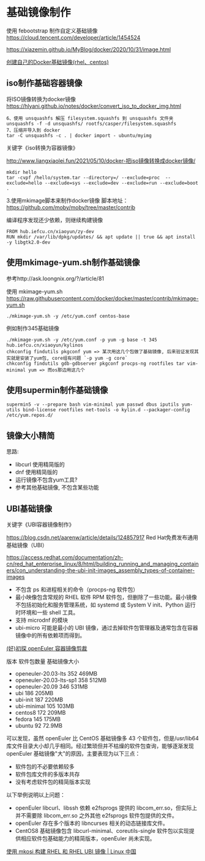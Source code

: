 # 基础镜像制作

使用 febootstrap 制作自定义基础镜像
https://cloud.tencent.com/developer/article/1454524

https://xiazemin.github.io/MyBlog/docker/2020/10/31/image.html

[创建自己的Docker基础镜像(rhel、centos)](https://blog.csdn.net/bjywxc/article/details/103976310)

## iso制作基础容器镜像

将ISO镜像转换为docker镜像
https://hlyani.github.io/notes/docker/convert_iso_to_docker_img.html

```
6、使用 unsquashfs 解压 filesystem.squashfs 到 unsquashfs 文件夹
unsquashfs -f -d unsquashfs/ rootfs/casper/filesystem.squashfs
7、压缩并导入到 docker
tar -C unsquashfs -c . | docker import - ubuntu/myimg
```

关键字《iso转换为容器镜像》

http://www.liangxiaolei.fun/2021/05/10/docker-把iso镜像转换成docker镜像/
```
mkdir hello
tar -cvpf /hello/system.tar --directory=/ --exclude=proc  --exclude=hello --exclude=sys --exclude=dev --exclude=run --exclude=boot .
```

3.使用mkimage脚本来制作docker镜像
脚本地址：https://github.com/moby/moby/tree/master/contrib

编译程序发现还少依赖，则继续构建镜像
```
FROM hub.iefcu.cn/xiaoyun/zy-dev
RUN mkdir /var/lib/dpkg/updates/ && apt update || true && apt install -y libgtk2.0-dev
```

## 使用mkimage-yum.sh制作基础镜像

参考http://ask.loongnix.org/?/article/81

使用 mkimage-yum.sh
https://raw.githubusercontent.com/docker/docker/master/contrib/mkimage-yum.sh

```
./mkimage-yum.sh -y /etc/yum.conf centos-base
```

例如制作345基础镜像
```
./mkimage-yum.sh -y /etc/yum.conf -p yum -g base -t 345 hub.iefcu.cn/xiaoyun/kylinos
chkconfig findutils pkgconf yum => 某次用这几个包做了基础镜像, 后来验证发现其实就是安装了yum包, core组有问题 `-p yum -g core`
chkconfig findutils gdb-gdbserver pkgconf procps-ng rootfiles tar vim-minimal yum => 而os那边用这几个
```

## 使用supermin制作基础镜像

```
supermin5 -v --prepare bash vim-minimal yum passwd dbus iputils yum-utils bind-license rootfiles net-tools -o kylin.d --packager-config /etc/yum.repos.d/
```

## 镜像大小精简

思路:
- libcurl 使用精简版的
- dnf 使用精简版的
- 运行镜像不包含yum工具? 
- 参考其他基础镜像, 不包含某些功能

## UBI基础镜像

关键字《UBI容器镜像制作》

https://blog.csdn.net/aarenw/article/details/124857917
Red Hat免费发布通用基础镜像（UBI）

https://access.redhat.com/documentation/zh-cn/red_hat_enterprise_linux/8/html/building_running_and_managing_containers/con_understanding-the-ubi-init-images_assembly_types-of-container-images

- 不包含 ps 和进程相关的命令（procps-ng 软件包）
- 最小映像包含常规的 RHEL 软件 RPM 软件包，但删除了一些功能。最小镜像不包括初始化和服务管理系统，如 systemd 或 System V init、Python 运行时环境和一些 shell 工具。
- 支持 microdnf 的模块
- ubi-micro 可能是最小的 UBI 镜像，通过去掉软件包管理器及通常包含在容器镜像中的所有依赖项而得到。

[(好)初探 openEuler 容器镜像剪裁](https://ost.51cto.com/posts/15309)

版本                     软件包数量  基础镜像大小
- openeuler-20.03-lts      352         469MB
- openeuler-20.03-lts-sp1  358         512MB
- openeuler-20.09          346         531MB
- ubi                      186         205MB
- ubi-init                 187         220MB
- ubi-minimal              105         103MB
- centos8                  172         209MB
- fedora                   145         175MB
- ubuntu                   92          72.9MB

可以发现，虽然 openEuler 比 CentOS 基础镜像多 43 个软件包，但是/usr/lib64 库文件目录大小却几乎相同。经过繁琐但并不枯燥的软件包查询，能够逐渐发现 openEuler 基础镜像"大"的原因，主要表现为以下三点：
- 软件包的不必要依赖较多
- 软件包库文件的多版本共存
- 没有考虑软件包的精简版本实现

以下举例说明以上问题：
- openEuler libcurl、libssh 依赖 e2fsprogs 提供的 libcom_err.so，但实际上并不需要除 libcom_err.so 之外其他 e2fsprogs 软件包提供的文件。
- openEuler 存在多个版本的 libncurses 相关的动态链接库文件。
- CentOS8 基础镜像包含 libcurl-minimal、coreutils-single 软件包以实现提供相应软件包基础能力的精简版本，openEuler 尚未实现。

[使用 mkosi 构建 RHEL 和 RHEL UBI 镜像 | Linux 中国](https://redian.news/wxnews/689449)
